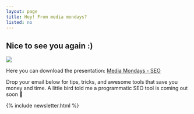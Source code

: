 ```yaml
---
layout: page
title: Hey! From media mondays?
listed: no
---
```

<h2>Nice to see you again :)</h2>

![](/images/amando.jpeg)

Here you can download the presentation: [Media Mondays - SEO](https://docs.google.com/presentation/d/1z29NuWZh4dV9WVcaoUz0eIU__VV9oDfrIGCUSrRh7PY/edit?usp=sharing)

Drop your email below for tips, tricks, and awesome tools that save you money and time. A little bird told me a programmatic SEO tool is coming out soon 👀

<div class="centerwrapper centerwrapper--medium">
    {% include newsletter.html %}
</div>